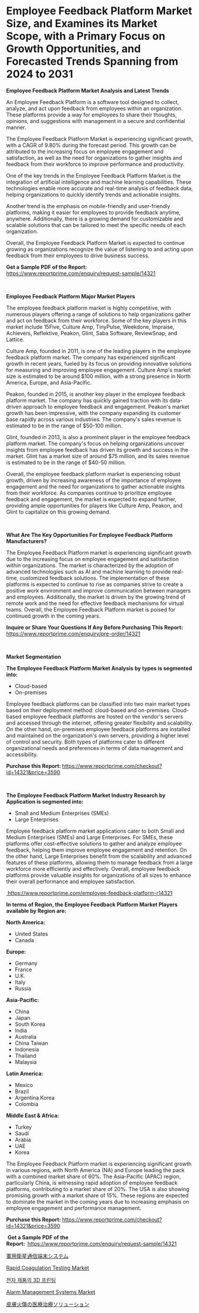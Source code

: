 <p><h1>Employee Feedback Platform Market Size, and Examines its Market Scope, with a Primary Focus on Growth Opportunities, and Forecasted Trends Spanning from 2024 to 2031</h1></p><p><strong>Employee Feedback Platform Market Analysis and Latest Trends</strong></p>
<p><p>An Employee Feedback Platform is a software tool designed to collect, analyze, and act upon feedback from employees within an organization. These platforms provide a way for employees to share their thoughts, opinions, and suggestions with management in a secure and confidential manner.</p><p>The Employee Feedback Platform Market is experiencing significant growth, with a CAGR of 9.80% during the forecast period. This growth can be attributed to the increasing focus on employee engagement and satisfaction, as well as the need for organizations to gather insights and feedback from their workforce to improve performance and productivity.</p><p>One of the key trends in the Employee Feedback Platform Market is the integration of artificial intelligence and machine learning capabilities. These technologies enable more accurate and real-time analysis of feedback data, helping organizations to quickly identify trends and actionable insights.</p><p>Another trend is the emphasis on mobile-friendly and user-friendly platforms, making it easier for employees to provide feedback anytime, anywhere. Additionally, there is a growing demand for customizable and scalable solutions that can be tailored to meet the specific needs of each organization.</p><p>Overall, the Employee Feedback Platform Market is expected to continue growing as organizations recognize the value of listening to and acting upon feedback from their employees to drive business success.</p></p>
<p><strong>Get a Sample PDF of the Report:&nbsp;</strong> <a href="https://www.reportprime.com/enquiry/request-sample/14321">https://www.reportprime.com/enquiry/request-sample/14321</a></p>
<p>&nbsp;</p>
<p><strong>Employee Feedback Platform Major Market Players</strong></p>
<p><p>The employee feedback platform market is highly competitive, with numerous players offering a range of solutions to help organizations gather and act on feedback from their workforce. Some of the key players in this market include 15Five, Culture Amp, TinyPulse, Weekdone, Impraise, Achievers, Reflektive, Peakon, Glint, Saba Software, ReviewSnap, and Lattice.</p><p>Culture Amp, founded in 2011, is one of the leading players in the employee feedback platform market. The company has experienced significant growth in recent years, fueled by its focus on providing innovative solutions for measuring and improving employee engagement. Culture Amp's market size is estimated to be around $100 million, with a strong presence in North America, Europe, and Asia-Pacific.</p><p>Peakon, founded in 2015, is another key player in the employee feedback platform market. The company has quickly gained traction with its data-driven approach to employee feedback and engagement. Peakon's market growth has been impressive, with the company expanding its customer base rapidly across various industries. The company's sales revenue is estimated to be in the range of $50-100 million.</p><p>Glint, founded in 2013, is also a prominent player in the employee feedback platform market. The company's focus on helping organizations uncover insights from employee feedback has driven its growth and success in the market. Glint has a market size of around $75 million, and its sales revenue is estimated to be in the range of $40-50 million.</p><p>Overall, the employee feedback platform market is experiencing robust growth, driven by increasing awareness of the importance of employee engagement and the need for organizations to gather actionable insights from their workforce. As companies continue to prioritize employee feedback and engagement, the market is expected to expand further, providing ample opportunities for players like Culture Amp, Peakon, and Glint to capitalize on this growing demand.</p></p>
<p>&nbsp;</p>
<p><strong>What Are The Key Opportunities For Employee Feedback Platform Manufacturers?</strong></p>
<p><p>The Employee Feedback Platform market is experiencing significant growth due to the increasing focus on employee engagement and satisfaction within organizations. The market is characterized by the adoption of advanced technologies such as AI and machine learning to provide real-time, customized feedback solutions. The implementation of these platforms is expected to continue to rise as companies strive to create a positive work environment and improve communication between managers and employees. Additionally, the market is driven by the growing trend of remote work and the need for effective feedback mechanisms for virtual teams. Overall, the Employee Feedback Platform market is poised for continued growth in the coming years.</p></p>
<p><strong>Inquire or Share Your Questions If Any Before Purchasing This Report:</strong> <a href="https://www.reportprime.com/enquiry/pre-order/14321">https://www.reportprime.com/enquiry/pre-order/14321</a></p>
<p>&nbsp;</p>
<p><strong>Market Segmentation</strong></p>
<p><strong>The Employee Feedback Platform Market Analysis by types is segmented into:</strong></p>
<p><ul><li>Cloud-based</li><li>On-premises</li></ul></p>
<p><p>Employee feedback platforms can be classified into two main market types based on their deployment method: cloud-based and on-premises. Cloud-based employee feedback platforms are hosted on the vendor's servers and accessed through the internet, offering greater flexibility and scalability. On the other hand, on-premises employee feedback platforms are installed and maintained on the organization's own servers, providing a higher level of control and security. Both types of platforms cater to different organizational needs and preferences in terms of data management and accessibility.</p></p>
<p><strong>Purchase this Report:&nbsp;</strong><a href="https://www.reportprime.com/checkout?id=14321&price=3590">https://www.reportprime.com/checkout?id=14321&price=3590</a></p>
<p>&nbsp;</p>
<p><strong>The Employee Feedback Platform Market Industry Research by Application is segmented into:</strong></p>
<p><ul><li>Small and Medium Enterprises (SMEs)</li><li>Large Enterprises</li></ul></p>
<p><p>Employee feedback platform market applications cater to both Small and Medium Enterprises (SMEs) and Large Enterprises. For SMEs, these platforms offer cost-effective solutions to gather and analyze employee feedback, helping them improve employee engagement and retention. On the other hand, Large Enterprises benefit from the scalability and advanced features of these platforms, allowing them to manage feedback from a large workforce more efficiently and effectively. Overall, employee feedback platforms provide valuable insights for organizations of all sizes to enhance their overall performance and employee satisfaction.</p></p>
<p><a href="https://www.reportprime.com/employee-feedback-platform-r14321">&nbsp;https://www.reportprime.com/employee-feedback-platform-r14321</a></p>
<p><strong>In terms of Region, the Employee Feedback Platform Market Players available by Region are:</strong></p>
<p>
    <p> <strong> North America: </strong>
        <ul>
            <li>United States</li>
            <li>Canada</li>
        </ul>
        </p> 
    <p> <strong> Europe: </strong>
        <ul>
            <li>Germany</li>
            <li>France</li>
            <li>U.K.</li>
            <li>Italy</li>
            <li>Russia</li>
        </ul>
        </p> 
    <p> <strong> Asia-Pacific: </strong>
        <ul>
            <li>China</li>
            <li>Japan</li>
            <li>South Korea</li>
            <li>India</li>
            <li>Australia</li>
            <li>China Taiwan</li>
            <li>Indonesia</li>
            <li>Thailand</li>
            <li>Malaysia</li>
        </ul>
        </p> 
    <p> <strong> Latin America: </strong>
        <ul>
            <li>Mexico</li>
            <li>Brazil</li>
            <li>Argentina Korea</li>
            <li>Colombia</li>
        </ul>
        </p> 
    <p> <strong> Middle East & Africa: </strong>
        <ul>
            <li>Turkey</li>
            <li>Saudi</li>
            <li>Arabia</li>
            <li>UAE</li>
            <li>Korea</li>
        </ul>
    </p>
    </p>
<p><p>The Employee Feedback Platform market is experiencing significant growth in various regions, with North America (NA) and Europe leading the pack with a combined market share of 60%. The Asia-Pacific (APAC) region, particularly China, is witnessing rapid adoption of employee feedback platforms, contributing to a market share of 20%. The USA is also showing promising growth with a market share of 15%. These regions are expected to dominate the market in the coming years due to increasing emphasis on employee engagement and performance management.</p></p>
<p><strong>Purchase this Report: </strong><a href="https://www.reportprime.com/checkout?id=14321&price=3590">https://www.reportprime.com/checkout?id=14321&price=3590</a></p>
<p>&nbsp;<strong>Get a Sample PDF of the Report:&nbsp;&nbsp;</strong><a href="https://www.reportprime.com/enquiry/request-sample/14321">https://www.reportprime.com/enquiry/request-sample/14321</a></p>
<p><strong></strong></p>
<p><p><a href="https://github.com/JerelSchulit20231/Market-Research-Report-List-1/blob/main/278552380889.md">軍用衛星通信端末システム</a></p><p><a href="https://github.com/timeliteaut/Market-Research-Report-List-2/blob/main/rapid-coagulation-testing-market.md">Rapid Coagulation Testing Market</a></p><p><a href="https://github.com/durgin521/Market-Research-Report-List-1/blob/main/239605675252.md">전자 제품의 3D 프린팅</a></p><p><a href="https://github.com/seekum/Market-Research-Report-List-2/blob/main/alarm-management-systems-market.md">Alarm Management Systems Market</a></p><p><a href="https://github.com/NovaStamm2023/Market-Research-Report-List-1/blob/main/824855380888.md">皮膚火傷の医療治療ソリューション</a></p></p>